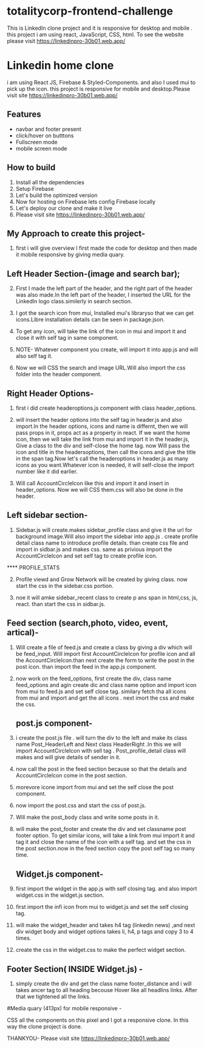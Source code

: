 # totalitycorp-frontend-challenge
This is LinkedIn clone project and it is responsive for desktop and mobile . this project i am using react, JavaScript, CSS, html.  To see the website please visit  https://linkedinpro-30b01.web.app/                    

# Linkedin home clone

i am using React JS,
 Firebase & Styled-Components. and also I used mui to pick up the icon.
 this project is responsive for mobile and desktop.Please visit site https://linkedinpro-30b01.web.app/


## Features

- navbar and footer present
- click/hover on butttons
- Fullscreen mode
- mobile screen mode


## How to build
1. Install all the dependencies
2. Setup Firebase
3. Let's build the optimized version
4. Now for hosting on Firebase lets config Firebase locally
5. Let's deploy our clone and make it live
6. Please visit site https://linkedinpro-30b01.web.app/
## My Approach to create this project-
1. first i will give overview I first made the code for desktop and then 
made it mobile responsive by giving media quary.

## Left Header Section-(image and search bar);

2. First I made the left part of the header, and the right part of the header was also made.In the left part of the header, I inserted the URL for the LinkedIn logo class.similerly in search section.

 3. I got the search icon from mui, Installed mui's libraryso that we can get icons.Libre installation details can be seen in package.json.

 4. To get any icon, will take the link of the icon in mui and import it and close it with self tag in same component.

 5. NOTE- Whatever component you create, will import it into app.js and will also self tag it.

 6. Now we will CSS the search and image URL.Will also import the css folder into the header component.

 ## Right Header Options-

 1. first i did create headeroptions.js component with class header_options.

 2. will insert the header options into the self tag in header.js and also import.In the header options, icons and name is differnt, then we will pass props in it, props act as a property in react. If we want the home icon, then we will take the link from mui and import it in the header.js, Give a class to the div and self-close the home tag.
     now Will pass the icon and title in the headersoptions, then call the icons and give the title in the span tag.Now let's call the headeroptions in header.js as many icons as you want.Whatever icon is needed, it will self-close the import number like it did earlier.

 3. Will call AccountCircleIcon like this and import it and insert in header_options. Now we will CSS them.css will also be done in the header.

 ## Left sidebar section-

 1.  Sidebar.js will create.makes sidebar_profile class and give it the url for background image.Will also import the sidebar into app.js . create profile detail class name to introduce profile details. than create css file and import in sidbar.js and makes css. same as privious import the AccountCircleIcon and set self tag to create profile icon.

 **** PROFILE_STATS

 2. Profile viewd and Grow Network will be created by giving class. now start the css in the sidebar.css portion.

 3. noe it will amke sidebar_recent class to create p ans span in html,css, js, react. than start the css in sidbar.js.

 ## Feed section (search,photo, video, event, artical)-

 1. Will create a file of feed.js and create a class by giving a div which will be feed_input. Will import first AccountCircleIcon for profile icon and all the AccountCircleIcon.than next create the form to write the post in the post icon.
      than import the feed in the app.js component.

 2. now work on the feed_options, first create the div, class name feed_options and agin create dic and class name option and import icon from mui to feed.js and set self close tag.
    similary fetch tha all icons from mui and import and get the all icons . next imort the css and make the css.   

    ## post.js component-

  1. i create the post.js file . will turn the div to the left and make its class name Post_HeaderLeft and Next class HeaderRight .In this we will import AccountCircleIcon with sell tag .
      Post_profile_detail class will makes and will give details of sender in it.   

  2. now call the post in the feed section because so that the details and AccountCircleIcon come in the post section.

  3. morevore icone import from mui and set the self close the post component.

  4. now import the post.css and start the css of post.js.

  5. Will make the post_body class and write some posts in it.

  6. will make the post_footer and create the div and set classname post footer option. To get similar icons, will take a link from mui import it and tag it and close the name of the icon with a self tag.
       and set the css in the post section.now in the feed section copy the post self tag so many time.

     ## Widget.js component-

  1. first import the widget in the app.js with self closing tag. and also import widget.css in the widget.js section.    

  2. first import the infi icon from mui to widget.js and set the self closing tag.  

  3. will make the widget_header and takes h4 tag (linkedin news) ,and next div widget body and widget options takes li, h4, p tags and copy 3 to 4 times.

  4. create the css in the widget.css to make the perfect widget section.

  ## Footer Section( INSIDE Widget.js) -

  1. simply create the div and get the class name footer_distance and i will takes ancer tag to all heading becouse Hover like all headlins links.
      After that we tightened all the links.

   #Media quary (413px) for mobile responsive - 

 CSS all the components on this pixel and I got a responsive clone.
    In this way the clone project is done.

THANKYOU-
    Please visit site https://linkedinpro-30b01.web.app/

